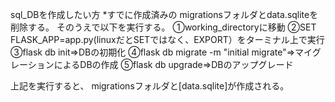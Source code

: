 sql_DBを作成したい方
*すでに作成済みの
migrationsフォルダとdata.sqliteを削除する。
そのうえで以下を実行する。
➀working_directoryに移動
➁SET FLASK_APP=app.py(linuxだとSETではなく、EXPORT）をターミナル上で実行
➂flask db init⇒DBの初期化
➃flask db migrate -m "initial migrate"⇒マイグレーションによるDBの作成
➄flask db upgrade⇒DBのアップグレード

上記を実行すると、
migrationsフォルダと[data.sqlite]が作成される。


